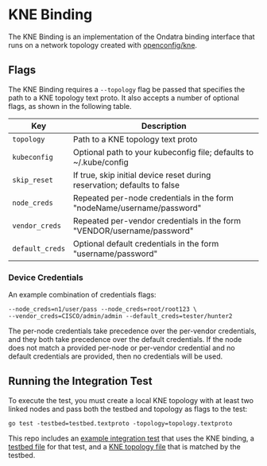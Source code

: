 # KNE Binding

The KNE Binding is an implementation of the Ondatra binding interface that runs
on a network topology created with
[openconfig/kne](https://github.com/openconfig/kne).

## Flags

The KNE Binding requires a `--topology` flag be passed that specifies the path
to a KNE topology text proto. It also accepts a number of optional flags, as
shown in the following table.

Key             | Description
--------------- | -------------------------------------------
`topology`      | Path to a KNE topology text proto
`kubeconfig`    | Optional path to your kubeconfig file; defaults to ~/.kube/config
`skip_reset`    | If true, skip initial device reset during reservation; defaults to false
`node_creds`    | Repeated per-node credentials in the form "nodeName/username/password"
`vendor_creds`  | Repeated per-vendor credentials in the form "VENDOR/username/password"
`default_creds` | Optional default credentials in the form "username/password"

### Device Credentials

An example combination of credentials flags:

```
--node_creds=n1/user/pass --node_creds=root/root123 \
--vendor_creds=CISCO/admin/admin --default_creds=tester/hunter2
```

The per-node credentials take precedence over the per-vendor credentials, and
they both take precedence over the default credentials. If the node does not
match a provided per-node or per-vendor credential and no default credentials
are provided, then no credentials will be used.

## Running the Integration Test

To execute the test, you must create a local KNE topology with at least two
linked nodes and pass both the testbed and topology as flags to the test:

```
go test -testbed=testbed.textproto -topology=topology.textproto
```

This repo includes an
[example integration test](integration/integration_test.go) that uses the KNE
binding, a [testbed file](integration/testbed.textproto) for that test, and a
[KNE topology file](integration/topology.textproto) that is matched by the
testbed.
